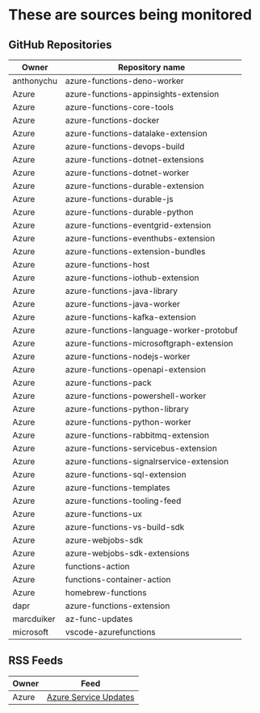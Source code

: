 # These are sources being monitored

## GitHub Repositories

| Owner | Repository name |
|-|-|
|anthonychu|azure-functions-deno-worker|
|Azure|azure-functions-appinsights-extension|
|Azure|azure-functions-core-tools|
|Azure|azure-functions-docker|
|Azure|azure-functions-datalake-extension|
|Azure|azure-functions-devops-build|
|Azure|azure-functions-dotnet-extensions|
|Azure|azure-functions-dotnet-worker|
|Azure|azure-functions-durable-extension|
|Azure|azure-functions-durable-js|
|Azure|azure-functions-durable-python|
|Azure|azure-functions-eventgrid-extension|
|Azure|azure-functions-eventhubs-extension|
|Azure|azure-functions-extension-bundles|
|Azure|azure-functions-host|
|Azure|azure-functions-iothub-extension|
|Azure|azure-functions-java-library|
|Azure|azure-functions-java-worker|
|Azure|azure-functions-kafka-extension|
|Azure|azure-functions-language-worker-protobuf|
|Azure|azure-functions-microsoftgraph-extension|
|Azure|azure-functions-nodejs-worker|
|Azure|azure-functions-openapi-extension|
|Azure|azure-functions-pack|
|Azure|azure-functions-powershell-worker|
|Azure|azure-functions-python-library|
|Azure|azure-functions-python-worker|
|Azure|azure-functions-rabbitmq-extension|
|Azure|azure-functions-servicebus-extension|
|Azure|azure-functions-signalrservice-extension|
|Azure|azure-functions-sql-extension|
|Azure|azure-functions-templates|
|Azure|azure-functions-tooling-feed|
|Azure|azure-functions-ux|
|Azure|azure-functions-vs-build-sdk|
|Azure|azure-webjobs-sdk|
|Azure|azure-webjobs-sdk-extensions|
|Azure|functions-action|
|Azure|functions-container-action|
|Azure|homebrew-functions|
|dapr|azure-functions-extension|
|marcduiker|az-func-updates|
|microsoft|vscode-azurefunctions|

## RSS Feeds
| Owner | Feed |
|-|-|
|Azure|[Azure Service Updates](https://azurecomcdn.azureedge.net/en-us/updates/feed/?product=functions)|